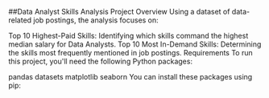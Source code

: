 ##Data Analyst Skills Analysis
Project Overview
Using a dataset of data-related job postings, the analysis focuses on:

Top 10 Highest-Paid Skills: Identifying which skills command the highest median salary for Data Analysts.
Top 10 Most In-Demand Skills: Determining the skills most frequently mentioned in job postings.
Requirements
To run this project, you'll need the following Python packages:

pandas
datasets
matplotlib
seaborn
You can install these packages using pip:
